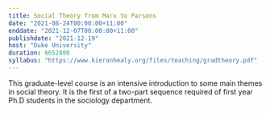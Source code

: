 ```yaml
---
title: Social Theory from Marx to Parsons
date: "2021-08-24T00:00:00+11:00"
enddate: "2021-12-07T00:00:00+11:00"
publishdate: "2021-12-19"
host: "Duke University"
duration: 6652800
syllabus: "https://www.kieranhealy.org/files/teaching/gradtheory.pdf"
---
```


This graduate-level course is an intensive introduction to some main themes in social theory. It is the first of a two-part sequence required of first year Ph.D students in the sociology department.


